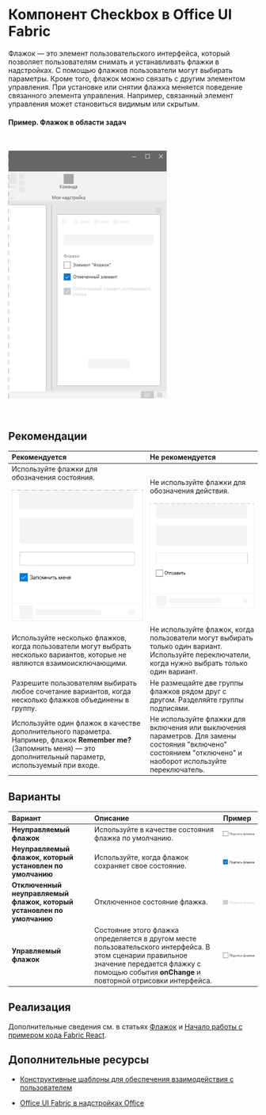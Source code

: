 # <a name="checkbox-component-in-office-ui-fabric"></a>Компонент Checkbox в Office UI Fabric

Флажок — это элемент пользовательского интерфейса, который позволяет пользователям снимать и устанавливать флажки в надстройках. С помощью флажков пользователи могут выбирать параметры. Кроме того, флажок можно связать с другим элементом управления. При установке или снятии флажка меняется поведение связанного элемента управления. Например, связанный элемент управления может становиться видимым или скрытым.
  
#### <a name="example-check-box-in-a-task-pane"></a>Пример. Флажок в области задач

<br/>

![Изображение, на котором показан флажок](../images/overview_withApp_checkbox.png)

<br/>

## <a name="best-practices"></a>Рекомендации

|**Рекомендуется**|**Не рекомендуется**|
|:------------|:--------------|
|Используйте флажки для обозначения состояния.<br/><br/>![Пример рекомендуемого применения флажка](../images/checkboxDo.png)<br/>|Не используйте флажки для обозначения действия.<br/><br/>![Пример нерекомендуемого применения флажка](../images/checkboxDont.png)<br/>|
|Используйте несколько флажков, когда пользователи могут выбрать несколько вариантов, которые не являются взаимоисключающими.|Не используйте флажок, когда пользователи могут выбирать только один вариант. Используйте переключатели, когда нужно выбрать только один вариант.|
|Разрешите пользователям выбирать любое сочетание вариантов, когда несколько флажков объединены в группу.|Не размещайте две группы флажков рядом друг с другом. Разделяйте группы подписями.|
|Используйте один флажок в качестве дополнительного параметра. Например, флажок **Remember me?** (Запомнить меня) — это дополнительный параметр, используемый при входе.|Не используйте флажки для включения или выключения параметров. Для замены состояния "включено" состоянием "отключено" и наоборот используйте переключатель.|

## <a name="variants"></a>Варианты

|**Вариант**|**Описание**|**Пример**|
|:------------|:--------------|:----------|
|**Неуправляемый флажок**|Используйте в качестве состояния флажка по умолчанию. |![Изображение, на котором показан неуправляемый флажок](../images/checkbox_unchecked.png)|
|**Неуправляемый флажок, который установлен по умолчанию**|Используйте, когда флажок сохраняет свое состояние. |![Изображение, на котором показан неуправляемый флажок, который установлен по умолчанию](../images/checkbox_checked.png)|
|**Отключенный неуправляемый флажок, который установлен по умолчанию**|Отключенное состояние флажка. |![Изображение, на котором показан отключенный неуправляемый флажок, который установлен по умолчанию](../images/checkbox_disabled.png)|
|**Управляемый флажок**|Состояние этого флажка определяется в другом месте пользовательского интерфейса. В этом сценарии правильное значение передается флажку с помощью события **onChange** и повторной отрисовки интерфейса. |![Изображение, на котором показан управляемый флажок](../images/checkbox_unchecked.png)|

## <a name="implementation"></a>Реализация

Дополнительные сведения см. в статьях [Флажок](https://dev.office.com/fabric#/components/checkbox) и [Начало работы с примером кода Fabric React](https://github.com/OfficeDev/Word-Add-in-GettingStartedFabricReact).

## <a name="additional-resources"></a>Дополнительные ресурсы

- [Конструктивные шаблоны для обеспечения взаимодействия с пользователем](https://github.com/OfficeDev/Office-Add-in-UX-Design-Patterns-Code)

- [Office UI Fabric в надстройках Office](office-ui-fabric.md)
